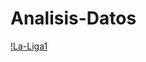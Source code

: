 # Analisis-Datos

[!La-Liga1]([https://github.com/peteeer3pi/Analisis-Datos/blob/main/Imagenes/L-1.pn](https://github.com/peteeer3pi/Analisis-Datos/blob/main/Imagenes/F1-1.png?raw=true)g)
